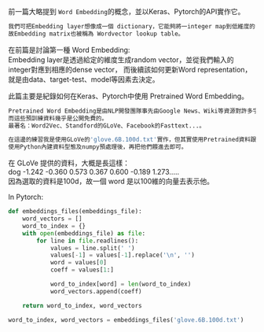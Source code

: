 前一篇大略提到 `Word Embedding`的概念，並以Keras、Pytorch的API實作它。
```bash
我們可把Embedding layer想像成一個 dictionary，它能夠將一integer map到低維度的 dense vector，
故Embedding matrix也被稱為 Wordvector lookup table。
```
在前篇是討論第一種 Word Embedding:
<br>Embedding layer是透過給定的維度生成random vector，並從我們輸入的integer對應到相應的dense vector，
而後續該如何更新Word representation，就是由data、target-test、model等因素去決定。

此篇主要是紀錄如何在Keras、Pytorch中使用 Pretrained Word Embedding。
```bash
Pretrained Word Embedding是由NLP開發團隊事先由Google News、Wiki等資源對許多字預先進行訓練而成，
而這些預訓練資料幾乎是公開免費的。
最著名：Word2Vec、Standford的GLoVe、Facebook的Fasttext...。
```

```bash
在這邊的練習我是使用GLoVe的'glove.6B.100d.txt'實作，但其實使用Pretrained資料跟Keras、Pytorch沒什麼太大關係，
使用Python內建資料型態及numpy預處理後，再把他們餵進去即可。
```

在 GLoVe 提供的資料，大概是長這樣：
<br>dog -1.242 -0.360 0.573 0.367 0.600 -0.189 1.273.....
<br>因為選取的資料是100d，故一個 word 是以100維的向量去表示他。

In Pytorch:
```python
def embeddings_files(embeddings_file):
    word_vectors = []
    word_to_index = {}
    with open(embeddings_file) as file:
        for line in file.readlines():
            values = line.split(' ')
            values[-1] = values[-1].replace('\n', '')
            word = values[0]
            coeff = values[1:]

            word_to_index[word] = len(word_to_index)
            word_vectors.append(coeff)

    return word_to_index, word_vectors

word_to_index, word_vectors = embeddings_files('glove.6B.100d.txt')
```
